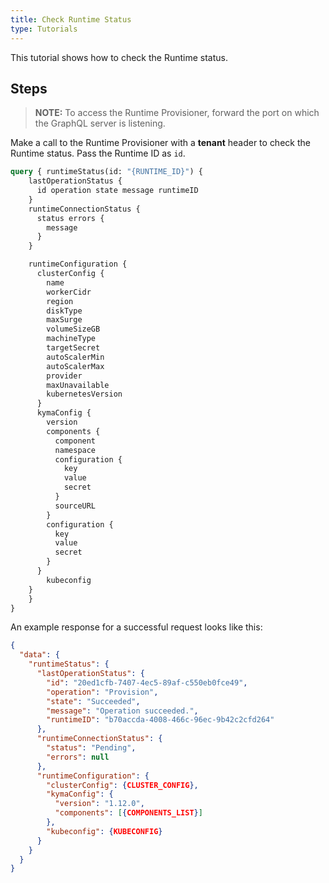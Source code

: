```yaml
---
title: Check Runtime Status
type: Tutorials
---
```


This tutorial shows how to check the Runtime status.

## Steps

> **NOTE:** To access the Runtime Provisioner, forward the port on which the GraphQL server is listening.

Make a call to the Runtime Provisioner with a **tenant** header to check the Runtime status. Pass the Runtime ID as `id`. 

```graphql
query { runtimeStatus(id: "{RUNTIME_ID}") {
    lastOperationStatus {
      id operation state message runtimeID 
  	} 
    runtimeConnectionStatus { 
      status errors {
        message
      } 
    } 

    runtimeConfiguration {
      clusterConfig {
        name 
        workerCidr
        region 
        diskType 
        maxSurge 
        volumeSizeGB 
        machineType 
        targetSecret 
        autoScalerMin 
        autoScalerMax 
        provider 
        maxUnavailable 
        kubernetesVersion
      }
      kymaConfig {
        version  
        components {
          component
          namespace 
          configuration {
            key
            value
            secret
          }
          sourceURL
        }
        configuration {
          key 
          value 
          secret
        }
      }
    	kubeconfig
    } 
	} 
}
```

An example response for a successful request looks like this:

```json
{
  "data": {
    "runtimeStatus": {
      "lastOperationStatus": {
        "id": "20ed1cfb-7407-4ec5-89af-c550eb0fce49",
        "operation": "Provision",
        "state": "Succeeded",
        "message": "Operation succeeded.",
        "runtimeID": "b70accda-4008-466c-96ec-9b42c2cfd264"
      },
      "runtimeConnectionStatus": {
        "status": "Pending",
        "errors": null
      },
      "runtimeConfiguration": {
        "clusterConfig": {CLUSTER_CONFIG},
        "kymaConfig": {
          "version": "1.12.0",
          "components": [{COMPONENTS_LIST}]
        },
        "kubeconfig": {KUBECONFIG}
      }
    }
  }
}
``` 